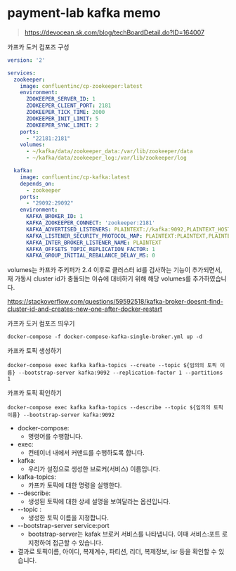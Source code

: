 # payment-lab kafka memo

> https://devocean.sk.com/blog/techBoardDetail.do?ID=164007

카프카 도커 컴포즈 구성

```yaml
version: '2'

services:
  zookeeper:
    image: confluentinc/cp-zookeeper:latest
    environment:
      ZOOKEEPER_SERVER_ID: 1
      ZOOKEEPER_CLIENT_PORT: 2181
      ZOOKEEPER_TICK_TIME: 2000
      ZOOKEEPER_INIT_LIMIT: 5
      ZOOKEEPER_SYNC_LIMIT: 2
    ports:
      - "22181:2181"
    volumes:
      - ~/kafka/data/zookeeper_data:/var/lib/zookeeper/data
      - ~/kafka/data/zookeeper_log:/var/lib/zookeeper/log

  kafka:
    image: confluentinc/cp-kafka:latest
    depends_on:
      - zookeeper
    ports:
      - "29092:29092"
    environment:
      KAFKA_BROKER_ID: 1
      KAFKA_ZOOKEEPER_CONNECT: 'zookeeper:2181'
      KAFKA_ADVERTISED_LISTENERS: PLAINTEXT://kafka:9092,PLAINTEXT_HOST://localhost:29092
      KAFKA_LISTENER_SECURITY_PROTOCOL_MAP: PLAINTEXT:PLAINTEXT,PLAINTEXT_HOST:PLAINTEXT
      KAFKA_INTER_BROKER_LISTENER_NAME: PLAINTEXT
      KAFKA_OFFSETS_TOPIC_REPLICATION_FACTOR: 1
      KAFKA_GROUP_INITIAL_REBALANCE_DELAY_MS: 0
```

volumes는 카프카 주키퍼가 2.4 이후로 클러스터 id를 검사하는 기능이 추가되면서, 재 가동시 cluster id가 충돌되는 이슈에 대비하기 위해 해당 volumes를 추가하였습니다.

https://stackoverflow.com/questions/59592518/kafka-broker-doesnt-find-cluster-id-and-creates-new-one-after-docker-restart

카프카 도커 컴포즈 띄우기

```shell
docker-compose -f docker-compose-kafka-single-broker.yml up -d
```

카프카 토픽 생성하기

```shell
docker-compose exec kafka kafka-topics --create --topic ${임의의 토픽 이름} --bootstrap-server kafka:9092 --replication-factor 1 --partitions 1
```

카프카 토픽 확인하기

```shell
docker-compose exec kafka kafka-topics --describe --topic ${임의의 토픽 이름} --bootstrap-server kafka:9092
```

- docker-compose:
  - 명령어를 수행합니다.
- exec:
  - 컨테이너 내에서 커맨드를 수행하도록 합니다.
- kafka:
  - 우리가 설정으로 생성한 브로커(서비스) 이름입니다.
- kafka-topics:
  - 카프카 토픽에 대한 명령을 실행한다.
- --describe:
  - 생성된 토픽에 대한 상세 설명을 보여달라는 옵션입니다.
- --topic :
  - 생성한 토픽 이름을 지정합니다.
- --bootstrap-server service:port
  - bootstrap-server는 kafak 브로커 서비스를 나타냅니다. 이때 서비스:포트 로 지정하여 접근할 수 있습니다.
- 결과로 토픽이름, 아이디, 복제계수, 파티션, 리더, 복제정보, isr 등을 확인할 수 있습니다.